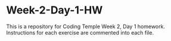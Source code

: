 # Week-2-Day-1-HW

This is a repository for Coding Temple Week 2, Day 1 homework.
Instructions for each exercise are commented into each file.
